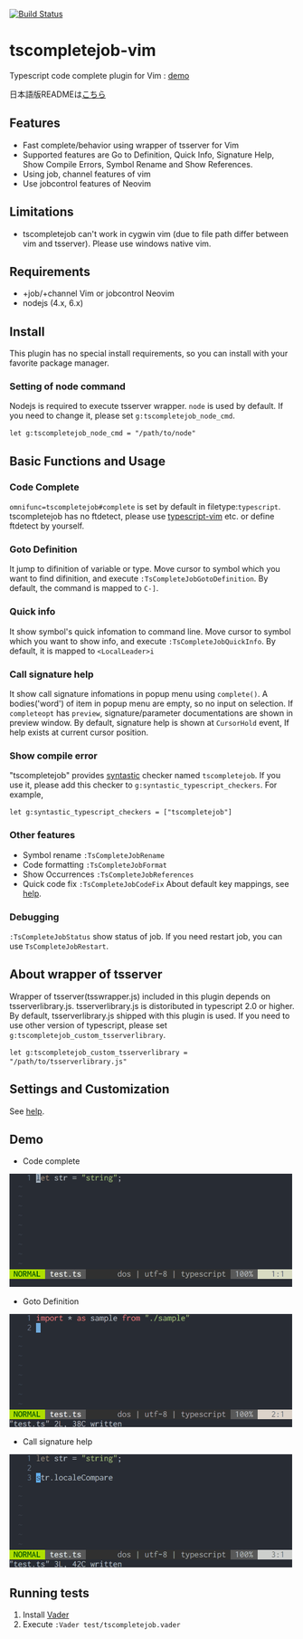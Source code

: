 [![Build Status](https://travis-ci.org/runoshun/tscompletejob.svg?branch=master)](https://travis-ci.org/runoshun/tscompletejob)

tscompletejob-vim
============================
Typescript code complete plugin for Vim : [demo](#demo)

日本語版READMEは[こちら](README-jp.md)

Features
-----------------------------------------------------------------------
- Fast complete/behavior using wrapper of tsserver for Vim
- Supported features are Go to Definition, Quick Info, Signature Help,
  Show Compile Errors, Symbol Rename and Show References.
- Using job, channel features of vim
- Use jobcontrol features of Neovim

Limitations
-----------------------------------------------------------------------
- tscompletejob can't work in cygwin vim (due to file path differ between vim and tsserver). Please use windows native vim.

Requirements
-----------------------------------------------------------------------
- +job/+channel Vim or jobcontrol Neovim
- nodejs (4.x, 6.x)

Install
-----------------------------------------------------------------------
This plugin has no special install requirements, so you can install with
your favorite package manager.

### Setting of node command
Nodejs is required to execute tsserver wrapper. `node` is used by default.
If you need to change it, please set `g:tscompletejob_node_cmd`.
```vim
let g:tscompletejob_node_cmd = "/path/to/node"
```

Basic Functions and Usage
-----------------------------------------------------------------------
### Code Complete
`omnifunc=tscompletejob#complete` is set by default in filetype:`typescript`.
tscompletejob has no ftdetect, please use [typescript-vim](https://github.com/leafgarland/typescript-vim)
etc. or define ftdetect by yourself.


### Goto Definition
It jump to difinition of variable or type.
Move cursor to symbol which you want to find difinition, and execute `:TsCompleteJobGotoDefinition`. By default, the command is mapped to `C-]`.

### Quick info
It show symbol's quick infomation to command line.
Move cursor to symbol which you want to show info, and execute `:TsCompleteJobQuickInfo`. By default, it is mapped to `<LocalLeader>i`

### Call signature help
It show call signature infomations in popup menu using `complete()`. A bodies('word') of item in popup menu are empty, so no input on selection. If `completeopt` has `preview`, signature/parameter documentations are shown in preview window.
By default, signature help is shown at `CursorHold` event, If help exists at current cursor position.

### Show compile error
"tscompletejob" provides [syntastic](https://github.com/scrooloose/syntastic) checker named `tscompletejob`. If you use it, please add this checker to `g:syntastic_typescript_checkers`. For example,
```vim
let g:syntastic_typescript_checkers = ["tscompletejob"]
```

### Other features
 - Symbol rename `:TsCompleteJobRename`
 - Code formatting `:TsCompleteJobFormat`
 - Show Occurrences `:TsCompleteJobReferences`
 - Quick code fix `:TsCompleteJobCodeFix`
About default key mappings, see [help](doc/tscompletejob.txt).

### Debugging
`:TsCompleteJobStatus` show status of job. If you need restart job, you can use `TsCompleteJobRestart`.


About wrapper of tsserver
-----------------------------------------------------------------------
Wrapper of tsserver(tsswrapper.js) included in this plugin depends on tsserverlibrary.js. tsserverlibrary.js is distoributed in typescript 2.0 or higher. By default, tsserverlibrary.js shipped with this plugin is used. If you need to use other version of typescript, please set `g:tscompletejob_custom_tsserverlibrary`.
```vim
let g:tscompletejob_custom_tsserverlibrary = "/path/to/tsserverlibrary.js"
```

Settings and Customization
-----------------------------------------------------------------------
See [help](doc/tscompletejob.txt).

Demo
-----------------------------------------------------------------------
- Code complete

![complete demo](https://github.com/runoshun/readme-images/blob/master/tscompletejob/complete.gif?raw=true)

- Goto Definition

![goto_definition demo](https://github.com/runoshun/readme-images/blob/master/tscompletejob/goto_definition.gif?raw=true)

- Call signature help

![signature_help demo](https://github.com/runoshun/readme-images/blob/master/tscompletejob/signature_help.gif?raw=true)

Running tests
-----------------------------------------------------------------------
1. Install [Vader](https://github.com/junegunn/vader.vim)
2. Execute `:Vader test/tscompletejob.vader`

